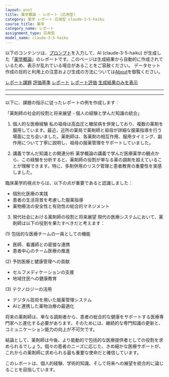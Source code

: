 ```yaml
---
layout: post
title: 薬学概論 - レポート (応用型)
category: 薬学 レポート 応用型 claude-3-5-haiku
course_title: 薬学
category_name: レポート
assignment_type: 応用型
model_name: claude-3-5-haiku
---
```


以下のコンテンツは、[プロンプト](https://github.com/takedatoshiyuki/synthetic_assignments/tree/main/generated/薬学/claude-3-5-haiku/prompt_レポート-応用型.md)を入力して、AI (claude-3-5-haiku) が生成した「[薬学概論](/contents/薬学/)」のレポートです。このページは生成結果から自動的に作成されているため、表示が乱れている場合があることをご容赦ください。
データセット作成の目的と利用上の注意および生成の方法については[About](/About)を御覧ください。

[レポート課題](../レポート課題-応用型)
[評価基準](../評価基準-応用型)
[レポート](../レポート-応用型)
[レポート評価](../レポート評価-応用型)
[生成結果のみを表示](https://github.com/takedatoshiyuki/synthetic_assignments/tree/main/generated/薬学/claude-3-5-haiku/レポート-応用型.md)
  

***
***
  
以下に、課題の指示に従ったレポートの例を作成します：

「薬剤師の社会的役割と将来展望 - 個人の経験と学んだ知識の統合」

1. 個人的な医療経験
私の祖母は高血圧と糖尿病を併発しており、複数の薬剤を服用しています。最近、近所の薬局で薬剤師と祖母が詳細な服薬指導を行う場面に立ち会いました。薬剤師は、各薬剤の相互作用、服用タイミング、副作用について丁寧に説明し、祖母の服薬管理をサポートしていました。

2. 講義で学んだ知識との関連分析
薬学概論の講義で学んだ医療薬学の観点から、この経験を分析すると、薬剤師の役割が単なる薬の調剤を超えていることが理解できます。特に、多剤併用のリスク管理と患者教育の重要性を実感しました。

臨床薬学的視点からは、以下の点が重要であると認識しました：
- 個別化医療の実践
- 患者の生活背景を考慮した服薬指導
- 薬物療法の安全性と有効性の総合的マネジメント

3. 現代社会における薬剤師の役割と将来展望
現代の医療システムにおいて、薬剤師は以下の役割を果たすべきだと考えます：

(1) 包括的な医療チームの一員としての機能
- 医師、看護師との密接な連携
- 患者中心のチーム医療の推進

(2) 予防医療と健康管理への貢献
- セルフメディケーションの支援
- 地域住民への健康教育

(3) テクノロジーの活用
- デジタル技術を用いた服薬管理システム
- AIと連携した薬物治療の最適化

将来の薬剤師は、単なる調剤者から、患者の総合的な健康をサポートする医療専門家へと進化する必要があります。そのためには、継続的な専門知識の更新と、コミュニケーション能力の向上が不可欠です。

結論として、薬剤師は今後、より能動的で包括的な医療提供者としての役割を求められるでしょう。個々の患者のニーズに応じた、きめ細かな医療サポートが、これからの薬剤師に求められる最も重要な使命だと確信しています。

このレポートは、個人的経験、学術的知識、そして将来への展望を統合的に論じることを目指しています。
